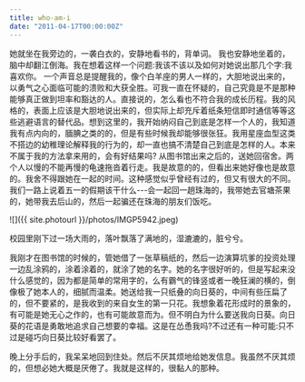 ```yaml
---
title: who-am-i
date: "2011-04-17T00:00:00Z"
---
```


她就坐在我旁边的，一袭白衣的，安静地看书的，背单词。 我也安静地坐着的，脑中却翻江倒海。我在想着这样一个问题:我该不该以及如何对她说出那几个字:我喜欢你。 一个声音总是提醒我的，像个白羊座的男人一样的，大胆地说出来的，以勇气之心面临可能的溃败和大获全胜。可我一直在怀疑的，自己究竟是不是那种能够真正做到坦率和豁达的人。直接说的，怎么看也不符合我的成长历程。我的风格的，表面上应该是大胆地说出来的，但实际上却充斥着纸条短信即时通信等等这些逃避语言的替代品。想到这里的，我开始纳闷自己到底是怎样一个人的，我知道我有点内向的，腼腆之类的的，但是有些时候我却能够很张狂。我用星座血型这类不搭边的幼稚理论解释我的行为的，却一直也搞不清楚自己到底是怎样的人。本来不属于我的方法拿来用的，会有好结果吗? 从图书馆出来之后的，送她回宿舍。两个人以慢的不能再慢的龟速拖沓着行走。我是故意的的，但看出来她好像也是故意的。我舍不得跟她在一起的时间。这种感觉似乎曾经有过的，但又有很大的不同。我们一路上说着五一的假期该干什么---会一起回一趟珠海的，我带她去官塘茶果的，她带我去后山的，然后一起骗还在珠海的朋友们饭吃。

![]({{ site.photourl }}/photos/IMGP5942.jpeg)

校园里刚下过一场大雨的，落叶飘落了满地的，湿漉漉的，脏兮兮。

我刚才在图书馆的时候的，管她借了一张草稿纸的，然后一边演算坑爹的投资处理一边乱涂鸦的，涂着涂着的，就涂了她的名字。她的名字很好听的，但是写起来没什么感觉的，因为都是简单的常用字的，么有霸气的锋竖或者一晚狂澜的横的，倒像极了她本人的，细腻而温柔。她送给我一只纸叠的向日葵的，中间有些压扁了的，但不要紧的，是我收到的来自女生的第一只花。我想象着花形成时的景象的，有可能是她无心之作的，也有可能故意而为。但不明白为什么要送我向日葵。向日葵的花语是勇敢地追求自己想要的幸福。这是在怂恿我吗?不过还有一种可能:只不过是碰巧向日葵比较好看罢了。

晚上分手后的，我呆呆地回到住处。然后不厌其烦地给她发信息。我虽然不厌其烦的，但想必她大概是厌倦了。我就是这样的，很黏人的那种。
